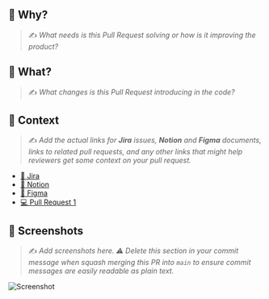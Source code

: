## 🚪 Why?

> ✍️ _What needs is this Pull Request solving or how is it improving the product?_

## 🔑 What?

> ✍️ _What changes is this Pull Request introducing in the code?_

## 🏡 Context

> ✍️ _Add the actual links for **Jira** issues, **Notion** and **Figma** documents, links to related pull requests, and any other links that might help reviewers get some context on your pull request._

- [💼 Jira](_jira_link_here_)
- [📖 Notion](_notion_link_here_)
- [🎨 Figma](_figma_link_)
- [💻 Pull Request 1](_github_link_)

## 📸 Screenshots

> ✍️ _Add screenshots here. ⚠️ Delete this section in your commit message when squash merging this PR into `main` to ensure commit messages are easily readable as plain text._

![Screenshot](https://images.techhive.com/images/article/2016/02/windows-95-100642545-slide.jpg)
